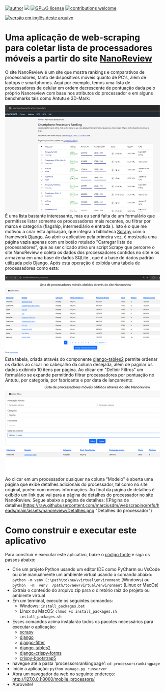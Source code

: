 [![author](https://img.shields.io/badge/author-Marcius%20D.%20Moraes-green)](https://www.linkedin.com/in/marciusdm) [![](https://img.shields.io/badge/python-3.7+-blue.svg)](https://www.python.org/downloads/release/python-365/) [![GPLv3 license](https://img.shields.io/badge/License-GPLv3-blue.svg)](http://perso.crans.org/besson/LICENSE.html) [![contributions welcome](https://img.shields.io/badge/contributions-welcome-brightgreen.svg?style=flat)](https://github.com/marciusdm/portfolio/issues)

<a href="readme_en.md"> <img src="https://flagsapi.com/US/flat/32.png" alt="versão em inglês deste arquivo" /></a>

# Uma aplicação de web-scraping para coletar lista de processadores móveis a partir do site [NanoReview](https://nanoreview.net/en/soc-list/rating)
O site NanoReview é um site que mostra rankings e comparativos de  processadores, tanto de dispositivos móveis quanto de PC's,  além de laptops e smartphones. 
Aqui por exemplo, temos uma lista de processadores de celular em ordem decrescente de pontuação dada pelo próprio Nanoreview com base nos atributos do processador e em alguns benchmarks tais como Antutu e 3D-Mark:

![NanoReview mobile processor home](https://raw.githubusercontent.com/marciusdm/webscraping/refs/heads/main/assets/nanoreview/NanoReviewHome.png)
É uma lista bastante interessante, mas eu senti falta de um formulário que permitisse listar somente os processadores mais recentes, ou filtrar por marca e categoria (flagship, intermediário e entrada ). Isto é o que me motivou a criar esta aplicação, que integra a biblioteca [Scrapy](https://scrapy.org) com o framework [Django](https://www.djangoproject.com).
Ao abrir o aplicativo pela primeira vez, é mostrada uma página vazia apenas com um botão rotulado "Carregar lista de processadores", que ao ser clicado ativa um script Scrapy que percorre o site NanoReview e coleta  os dados dos processadores contidos no site e os armazena em uma base de dados SQLite , que é a base de dados padrão utilizada pelo Django. Após esta operação é exibida uma tabela de processadores como esta:

![app home page](https://raw.githubusercontent.com/marciusdm/webscraping/refs/heads/main/assets/nanoreview/PaginaInicial.png "Home-page da aplicação")
Esta tabela, criada através do componente [django-tables2](https://django-tables2.readthedocs.io/en/latest/) permite ordenar os dados ao clicar no cabeçalho da coluna desejada, além de paginar os dados exibindo 10 itens por página.
Ao clicar em "Definir Filtros" um formulário se expande permitindo filtrar processadores por pontuação no Antutu, por categoria, por fabricante e por data de lançamento:
![Filtro](https://raw.githubusercontent.com/marciusdm/webscraping/refs/heads/main/assets/nanoreview/Filtro.png "Filtro")
Ao clicar em um processador qualquer na coluna "Modelo" é aberta uma página que exibe detalhes adicionais do processador, tal como no site original, porém com menos informações. Ao final da página de detalhes é exibido um link que vai para a página de detalhes do processador no site NanoReview. Segue abaixo a página de detalhes:
![Página de detalhes]https://raw.githubusercontent.com/marciusdm/webscraping/refs/heads/main/assets/nanoreview/Detalhes.png "Detalhes do processador")

# Como construir e executar este aplicativo
Para construir e executar este aplicativo, baixe o [código fonte](https://github.com/marciusdm/webscraping/blob/main/nanoreview-django/processorsrankingpage.zip) e siga os passos abaixo:
* Crie um projeto Python usando um editor IDE como PyCharm ou VsCode ou crie manualmente um ambiente virtual usando o comando abaixo:
 `python -m venv C:\path\to\new\virtual\environment` (Windows)
 ou
 `python  -m  venv  /path/to/new/virtual/environment` (Linux or MacOs)
 * Extraia o conteúdo do arquivo zip para o diretório raiz do projeto ou ambiente virtual
 * Em um terminal, execute os seguintes comandos:
   * Windows: 
  `install_packages.bat` 
   * Linux ou MacOS:
    `chmod +x install_packages.sh`
    `install_packages.sh`
*  Esses comandos acima instalarão todos os pacotes necessários para executar o aplicação:
	* [scrapy](https://scrapy.org) 
	* [django](https://www.djangoproject.com)
	* [django-filter](https://django-filter.readthedocs.io/en/stable/)
	* [django-tables2](https://django-tables2.readthedocs.io/en/latest/#)
	* [django-crispy-forms](https://django-crispy-forms.readthedocs.io/en/latest/)
	* [crispy-bootstrap5](https://pypi.org/project/crispy-bootstrap5/)
*  navegue até a pasta ‘processorsrankingpage’:
	`cd processorsrankingpage`   
* Inicie a aplicação:
 `python manage.py runserver`
* Abra um navegador da web no seguinte endereço:
  http://127.0.0.1:8000/mobile_processors/
* Aproveite!